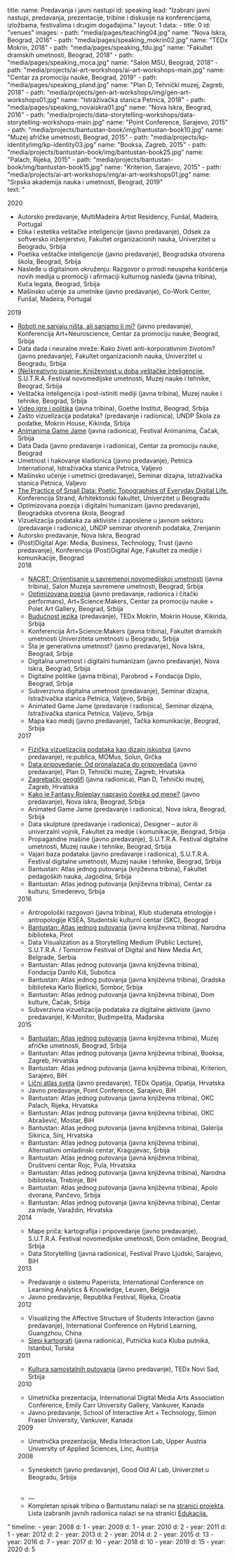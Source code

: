 title: 
    name: Predavanja i javni nastupi
id: speaking
lead: "Izabrani javni nastupi, predavanja, prezentacije, tribine i diskusije na konferencijama, izložbama, festivalima i drugim događajima."
layout: 1
data:
    - title: 0
      id: "venues"
      images:
        - path: "media/pages/teaching04.jpg"
          name: "Nova Iskra, Beograd, 2016"
        - path: "media/pages/speaking_mokrin02.jpg"
          name: "TEDx Mokrin, 2018" 
        - path: "media/pages/speaking_fdu.jpg"
          name: "Fakultet dramskih umetnosti, Beograd, 2018"
        - path: "media/pages/speaking_moca.jpg"
          name: "Salon MSU, Beograd, 2018"
        - path: "media/projects/ai-art-workshops/ai-art-workshops-main.jpg"
          name: "Centar za promociju nauke, Beograd, 2019"
        - path: "media/pages/speaking_pland.jpg"
          name: "Plan D, Tehnički muzej, Zagreb, 2018"
        - path: "media/projects/gen-art-workshops/img/gen-art-workshops01.jpg"
          name: "Istraživačka stanica Petnica, 2018"
        - path: "media/pages/speaking_novaiskra01.jpg"
          name: "Nova Iskra, Beograd, 2016"
        - path: "media/projects/data-storytelling-workshops/data-storytelling-workshops-main.jpg"
          name: "Point Conference, Sarajevo, 2015"
        - path: "media/projects/bantustan-book/img/bantustan-book10.jpg"
          name: "Muzej afričke umetnosti, Beograd, 2015"
        - path: "media/projects/kp-identity/img/kp-identity03.jpg"
          name: "Booksa, Zagreb, 2015"
        - path: "media/projects/bantustan-book/img/bantustan-book25.jpg"
          name: "Palach, Rijeka, 2015"
        - path: "media/projects/bantustan-book/img/bantustan-book15.jpg"
          name: "Kriterion, Sarajevo, 2015"
        - path: "media/projects/ai-art-workshops/img/ai-art-workshops01.jpg"
          name: "Srpska akademija nauka i umetnosti, Beograd, 2019"        
      text: "<div class='section-list interface-page-li-style'>
<div class='list-title-first-page interface-heading-style'>2020</div>
<ul>
<li><span class='italic-style'>Autorsko predavanje</span>, MultiMadeira Artist Residency, Funšal, Madeira, Portugal</li>
<li><span class='italic-style'>Etika i estetika veštačke inteligencije</span> (javno predavanje), Odsek za softversko inženjerstvo, Fakultet organizacionih nauka, Univerzitet u Beogradu, Srbija</li>
<li><span class='italic-style'>Poetika veštačke inteligencije</span> (javno predavanje), Beogradska otvorena škola, Beograd, Srbija</li>
<li><span class='italic-style'>Nasleđe u digitalnom okruženju: Razgovor o prirodi neuspeha korišćenja novih medija u promociji i afirmaciji kulturnog nasleđa</span> (javna tribina), Kuća legata, Beograd, Srbija</li>
<li><span class='italic-style'>Mašinsko učenje za umetnike</span> (javno predavanje), Co-Work Center, Funšal, Madeira, Portugal</li>
</ul>
<div class='list-title interface-heading-style'>2019</div>
<ul>
<li><span class='italic-style'><a href='https://fmk.singidunum.ac.rs/vesti/art-neuroscience-uros-krcadinac/' target='_blank'>Roboti ne sanjaju ništa, ali sanjamo li mi?</a></span> (javno predavanje), Konferencija Art+Neuroscience, Centar za promociju nauke, Beograd, Srbija</li>
<li><span class='italic-style'>Data dada i neuralne mreže: Kako živeti anti-korporativnim životom?</span> (javno predavanje), Fakultet organizacionih nauka, Univerzitet u Beogradu, Srbija</li>
<li><span class='italic-style'><a href='https://muzejnt.rs/sutra/portfolio-item/nekreativno-pisanje/' target='_blank'>(Ne)kreativno pisanje: Književnost u doba veštačke inteligencije</a></span>, S.U.T.R.A. Festival novomedijske umetnosti, Muzej nauke i tehnike, Beograd, Srbija</li>
<li><span class='italic-style'>Veštačka inteligencija i post-istiniti mediji</span> (javna tribina), Muzej nauke i tehnike, Beograd, Srbija</li>
<li><span class='italic-style'><a href='https://www.goethe.de/ins/cs/sr/ver.cfm?fuseaction=events.detail&event_id=21575748&' target='_blank'>Video igre i politika</a></span> (javna tribina), Goethe Institut, Beograd, Srbija</li>
<li><span class='italic-style'>Zašto vizuelizacija podataka?</span> (predavanje i radionica), UNDP Škola za podatke, Mokrin House, Kikinda, Srbija</li>
<li><span class='italic-style'><a href='http://www.animanima.org/en/radionica.php' target='_blank'>Animanima Game Jame</a></span> (javna radionica), Festival Animanima, Čačak, Srbija</li>
<li><span class='italic-style'>Data Dada</span> (javno predavanje i radionica), Centar za promociju nauke, Beograd</li>
<li><span class='italic-style'>Umetnost i hakovanje kladionica</span> (javno predavanje), Petnica International, Istraživačka stanica Petnica, Valjevo</li>
<li><span class='italic-style'>Mašinsko učenje i umetnici</span> (predavanje), Seminar dizajna, Istraživačka stanica Petnica, Valjevo</li>
<li><span class='italic-style'><a href='http://www.strand.rs/krcadinac/' target='_blank'>The Practice of Small Data: Poetic Topographies of Everyday Digital Life</a></span>, Konferencija Strand, Arhitektonski fakultet, Univerzitet u Beogradu</li>
<li><span class='italic-style'>Optimizovana poezija i digitalni humanizam</span> (javno predavanje), Beogradska otvorena škola, Beograd</li>
<li><span class='italic-style'>Vizuelizacija podataka za aktiviste i zaposlene u javnom sektoru</span> (predavanje i radionica), UNDP seminar otvorenih podataka, Zrenjanin</li>
<li><span class='italic-style'>Autorsko predavanje</span>, Nova Iskra, Beograd</li>
<li><span class='italic-style'>(Post)Digital Age: Media, Business, Technology, Trust</span> (javno predavanje), Konferencija (Post)Digital Age, Fakultet za medije i komunikacije, Beograd</li>
<div class='list-title interface-heading-style'>2018</div>
<ul>
<li><span class='italic-style'><a href='http://dejangrba.org/publications/en/books/2018-going-postdigital/2018-going-postdigital.php' target='_blank'>NACRT: Orijentisanje u savremenoj novomedijskoj umetnosti</a></span> (javna tribina), Salon Muzeja savremene umetnosti, Beograd, Srbija</li>
<li><span class='italic-style'><a href='/rad/projekti/optimized-poetry/' target='_blank'>Optimizovana poezija</a></span> (javno predavanje, radionica i čitački performans), Art+Science:Makers, Centar za promociju nauke + Polet Art Gallery, Beograd, Srbija</li>
<li><span class='italic-style'><a href='https://www.youtube.com/watch?v=amLLN_dRdTc' target='_blank'>Budućnost jezika</a></span> (predavanje), TEDx Mokrin, Mokrin House, Kikinda, Srbija</li>
<li><span class='italic-style'>Konferencija Art+Science:Makers</span> (javna tribina), Fakultet dramskih umetnosti Univerziteta umetnosti u Beogradu, Srbija</li>
<li><span class='italic-style'>Šta je generativna umetnost?</span> (javno predavanje), Nova Iskra, Beograd, Srbija</li>
<li><span class='italic-style'>Digitalna umetnost i digitalni humanizam</span> (javno predavanje), Nova Iskra, Beograd, Srbija</li>
<li><span class='italic-style'>Digitalne politike</span> (javna tribina), Parobrod + Fondacija Diplo, Beograd, Srbija</li>
<li><span class='italic-style'>Subverzivna digitalna umetnost</span> (predavanje), Seminar dizajna, Istraživačka stanica Petnica, Valjevo, Srbija</li>
<li><span class='italic-style'>Animated Game Jame</span> (predavanje i radionica), Seminar dizajna, Istraživačka stanica Petnica, Valjevo, Srbija</li>
<li><span class='italic-style'>Mapa kao medij</span> (javno predavanje), Tačka komunikacije, Beograd, Srbija</li>
</ul>
<div class='list-title interface-heading-style'>2017</div>
<ul>
<li><span class='italic-style'><a href='https://www.youtube.com/watch?v=wwGcl-aGzNc' target='_blank'>Fizička vizuelizacija podataka kao dizajn iskustva</a></span> (javno predavanje), re:publica, MOMus, Solun, Grčka</li>
<li><span class='italic-style'><a href='https://2017.pland.hr/predavanja/uros-krcadinac-data-storytelling-od-pronalazaca-do-pripovedaca/' target='_blank'>Data pripovedanje: Od pronalazača do pripovedača</a></span> (javno predavanje), Plan D, Tehnički muzej, Zagreb, Hrvatska</li>
<li><span class='italic-style'><a href='rad/projekti/geoglyphs-zg/'>Zagrebački geoglifi</a></span> (javna radionica), Plan D, Tehnički muzej, Zagreb, Hrvatska</li>
<li><span class='italic-style'><a href='https://novaiskra.com/predavanje-kako-je-fantasy-roleplay-napravio-coveka-od-mene/' target='_blank'>Kako je Fantasy Roleplay napravio čoveka od mene?</a></span> (javno predavanje), Nova iskra, Beograd, Srbija</li>
<li><span class='italic-style'>Animated Game Jame</span> (predavanje i radionica), Nova iskra, Beograd, Srbija</li>
<li><span class='italic-style'>Data skulpture</span> (predavanje i radionica),  Designer – autor ili univerzalni vojnik, Fakultet za medije i komunikacije, Beograd, Srbija</li>
<li><span class='italic-style'>Propagandne mašine</span> (javno predavanje), S.U.T.R.A. Festival digitalne umetnosti, Muzej nauke i tehnike, Beograd, Srbija</li>
<li><span class='italic-style'>Vajari baza podataka</span> (javno predavanje i radionica), S.U.T.R.A. Festival digitalne umetnosti, Muzej nauke i tehnike, Beograd, Srbija</li>
<li><span class='italic-style'>Bantustan: Atlas jednog putovanja</span> (književna tribina), Fakultet pedagoških nauka, Jagodina, Srbija</li>
<li><span class='italic-style'>Bantustan: Atlas jednog putovanja</span> (književna tribina), Centar za kulturu, Smederevo, Srbija</li>
</ul>
<div class='list-title interface-heading-style'>2016</div>
<ul>
<li><span class='italic-style'>Antropološki razgovori</span> (javna tribina), Klub studenata etnologije i antropologije KSEA, Studentski kulturni centar (SKC), Beograd</li>
<li><span class='italic-style'><a href='/rad/projekti/bantustan-book/'>Bantustan: Atlas jednog putovanja</a></span> (javna književna tribina), Narodna biblioteka, Pirot</li>
<li><span class='italic-style'>Data Visualization as a Storytelling Medium</span> (Public Lecture), S.U.T.R.A. / Tomorrow Festival of Digital and New Media Art, Belgrade, Serbia</li>
<li><span class='italic-style'>Bantustan: Atlas jednog putovanja</span> (javna književna tribina), Fondacija Danilo Kiš, Subotica</li>
<li><span class='italic-style'>Bantustan: Atlas jednog putovanja</span> (javna književna tribina), Gradska biblioteka Karlo Bijelicki, Sombor, Srbija</li>
<li><span class='italic-style'>Bantustan: Atlas jednog putovanja</span> (javna književna tribina), Dom kulture, Čačak, Srbija</li>
<li><span class='italic-style'>Subverzivna vizuelizacija podataka za digitalne aktiviste</span> (javno predavanje), K-Monitor, Budimpešta, Mađarska</li>
</ul>
<div class='list-title interface-heading-style'>2015</div>
<ul>
<li><span class='italic-style'><a href='/rad/projekti/bantustan-book/'>Bantustan: Atlas jednog putovanja</a></span> (javna književna tribina), Muzej afričke umetnosti, Beograd, Srbija</li> 
<li><span class='italic-style'>Bantustan: Atlas jednog putovanja</span> (javna književna tribina), Booksa, Zagreb, Hrvatska</li>
<li><span class='italic-style'>Bantustan: Atlas jednog putovanja</span> (javna književna tribina), Kriterion, Sarajevo, BiH</li>
<li><span class='italic-style'><a href='https://www.youtube.com/watch?v=lOW9IeYoEqo' target='_blank'>Lični atlas sveta</a></span> (javno predavanje), TEDx Opatija, Opatija, Hrvatska</li>
<li><span class='italic-style'>Javno predavanje</span>, Point Conference, Sarajevo, BiH</li>
<li><span class='italic-style'>Bantustan: Atlas jednog putovanja</span> (javna književna tribina), OKC Palach, Rijeka, Hrvatska</li>
<li><span class='italic-style'>Bantustan: Atlas jednog putovanja</span> (javna književna tribina), OKC Abrašević, Mostar, BiH</li>
<li><span class='italic-style'>Bantustan: Atlas jednog putovanja</span> (javna književna tribina), Galerija Sikirica, Sinj, Hrvatska</li>
<li><span class='italic-style'>Bantustan: Atlas jednog putovanja</span> (javna književna tribina), Alternativni omladinski centar, Kragujevac, Srbija</li>
<li><span class='italic-style'>Bantustan: Atlas jednog putovanja</span> (javna književna tribina), Društveni centar Rojc, Pula, Hrvatska</li>
<li><span class='italic-style'>Bantustan: Atlas jednog putovanja</span> (javna književna tribina), Narodna biblioteka, Trebinje, BiH</li>
<li><span class='italic-style'>Bantustan: Atlas jednog putovanja</span> (javna književna tribina), Apolo dvorana, Pančevo, Srbija</li>
<li><span class='italic-style'>Bantustan: Atlas jednog putovanja</span> (javna književna tribina), Centar za mlade, Varaždin, Hrvatska</li>
</ul>
<div class='list-title interface-heading-style'>2014</div>
<ul>
<li><span class='italic-style'>Mape priča: kartografija i pripovedanje</span> (javno predavanje), S.U.T.R.A. Festival novomedijske umetnosti, Dom omladine, Beograd, Srbija</li>
<li><span class='italic-style'>Data Storytelling (javna radionica), Festival Pravo Ljudski, Sarajevo, BiH</li>
</ul>
<div class='list-title interface-heading-style'>2013</div>
<ul>
<li><span class='italic-style'>Predavanje o sistemu Paperista</span>, International Conference on Learning Analytics & Knowledge, Leuven, Belgija</li>
<li><span class='italic-style'>Javno predavanje</span>, Republika Festival, Rijeka, Croatia</li>
</ul>
<div class='list-title interface-heading-style'>2012</div>
<ul>
<li><span class='italic-style'>Visualizing the Affective Structure of Students Interaction</span> (javno predavanje), International Conference on Hybrid Learning, Guangzhou, China</li>
<li><span class='italic-style'><a href='/rad/projekti/blind-cartographers-workshop/'>Slepi kartografi</a></span> (javna radionica), Putnička kuća Kluba putnika, Istanbul, Turska</li>
</ul>
<div class='list-title interface-heading-style'>2011</div>
<ul>
<li><span class='italic-style'><a href='https://www.youtube.com/watch?v=bCQeLZByctg' target='_blank'>Kultura samostalnih putovanja</a></span> (javno predavanje), TEDx Novi Sad, Srbija</li>
</ul>
<div class='list-title interface-heading-style'>2010</div>
<ul>
<li><span class='italic-style'>Umetnička prezentacija</span>, International Digital Media Arts Association Conference, Emily Carr University Gallery, Vankuver, Kanada</li>
<li><span class='italic-style'>Javno predavanje</span>, School of Interactive Art + Technology, Simon Fraser University, Vankuver, Kanada</li>
</ul>
<div class='list-title interface-heading-style'>2009</div>
<ul>
<li><span class='italic-style'>Umetnička prezentacija</span>, Media Interaction Lab, Upper Austria University of Applied Sciences, Linc, Austrija</li>
</ul>
<div class='list-title interface-heading-style'>2008</div>
<ul>
<li><span class='italic-style'>Synesketch</span> (javno predavanje), Good Old AI Lab, Univerzitet u Beogradu, Srbija</li>
</ul>
<div class='list-title interface-heading-style'><br></div>
<ul>
<li>—</li>
<li>Kompletan spisak tribina o <span class='italic-style'>Bantustanu</span> nalazi se na <a href='/rad/projekti/bantustan-book/'>stranici projekta</a>. Lista izabranih javnih radionica nalazi se na stranici <a href='/rad/edukacija/'>Edukacija.</a></li>
</ul>
</div>" 
timeline:
    - year: 2008
      d: 1
    - year: 2009
      d: 1
    - year: 2010
      d: 2
    - year: 2011
      d: 1
    - year: 2012
      d: 2
    - year: 2013
      d: 2
    - year: 2014
      d: 2
    - year: 2015
      d: 13
    - year: 2016
      d: 7
    - year: 2017
      d: 10
    - year: 2018
      d: 10
    - year: 2019
      d: 15
    - year: 2020
      d: 5